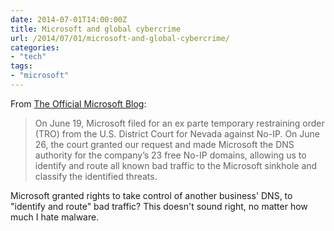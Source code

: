 ```yaml
---
date: 2014-07-01T14:00:00Z
title: Microsoft and global cybercrime
url: /2014/07/01/microsoft-and-global-cybercrime/
categories:
- "tech"
tags:
- "microsoft"
---
```


From [The Official Microsoft Blog][1]:

> On June 19, Microsoft filed for an ex parte temporary restraining order (TRO) from the U.S. District Court for Nevada against No-IP. On June 26, the court granted our request and made Microsoft the DNS authority for the company’s 23 free No-IP domains, allowing us to identify and route all known bad traffic to the Microsoft sinkhole and classify the identified threats.

Microsoft granted rights to take control of another business' DNS, to "identify and route" bad traffic? This doesn't sound right, no matter how much I hate malware.

[1]: http://blogs.technet.com/b/microsoft_blog/archive/2014/06/30/microsoft-takes-on-global-cybercrime-epidemic-in-tenth-malware-disruption.aspx
